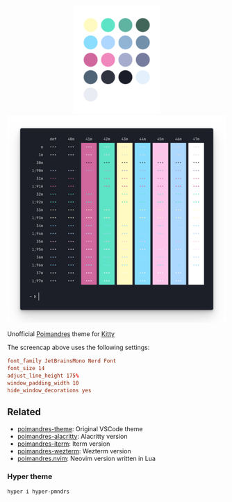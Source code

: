 <p align="middle">
  <img src="assets/dots.png" width="200" />
  <img src="assets/screencap.png" />
</p>

Unofficial [Poimandres](https://github.com/drcmda/poimandres-theme) theme for [Kitty](https://github.com/kovidgoyal/kitty)

The screencap above uses the following settings:

```conf
font_family JetBrainsMono Nerd Font
font_size 14
adjust_line_height 175%
window_padding_width 10
hide_window_decorations yes
```

## Related

- [poimandres-theme][poimandres-theme]: Original VSCode theme
- [poimandres-alacritty][poimandres-alacritty]: Alacritty version
- [poimandres-iterm][poimandres-iterm]: Iterm version
- [poimandres-wezterm][poimandres-wezterm]: Wezterm version
- [poimandres.nvim][poimandres.nvim]: Neovim version written in Lua

[poimandres-theme]: https://github.com/drcmda/poimandres-theme
[poimandres-alacritty]: https://github.com/z0al/poimandres-alacritty
[poimandres-iterm]: https://github.com/alii/poimandres-iterm
[poimandres-wezterm]: https://github.com/olivercederborg/poimandres-wezterm
[poimandres.nvim]: https://github.com/olivercederborg/poimandres.nvim

### Hyper theme

```bash
hyper i hyper-pmndrs
```
